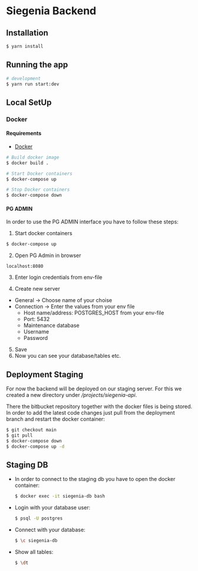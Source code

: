 # Siegenia Backend

## Installation

```bash
$ yarn install
```

## Running the app

```bash
# development
$ yarn run start:dev
```

## Local SetUp

### Docker
#### Requirements
 - [Docker](https://docs.docker.com/get-docker/)

```bash
# Build docker image
$ docker build .

# Start Docker containers
$ docker-compose up 

# Stop Docker containers
$ docker-compose down

```
#### PG ADMIN
In order to use the PG ADMIN interface you have to follow these steps:

1. Start docker containers
```bash
$ docker-compose up 
```

2. Open PG Admin in browser
```
localhost:8080
```

3. Enter login credentials from env-file

4. Create new server
  - General -> Choose name of your choise
  - Connection -> Enter the values from your env file
    - Host name/address: POSTGRES_HOST from your env-file
    - Port: 5432
    - Maintenance database
    - Username
    - Password
5. Save
6. Now you can see your database/tables etc.

## Deployment Staging
For now the backend will be deployed on our staging server. For this we created a new directory under */projects/siegenia-api*.

There the bitbucket repository together with the docker files is being stored. In order to add the latest code changes just pull from the deployment branch and restart the docker container:

```bash
$ git checkout main
$ git pull
$ docker-compose down
$ docker-compose up -d
```

## Staging DB
- In order to connect to the staging db you have to open the docker container:
  ```bash
  $ docker exec -it siegenia-db bash
  ```
- Login with your database user:
  ```bash
  $ psql -U postgres
  ```
- Connect with your database:
  ```bash
  $ \c siegenia-db
  ```
- Show all tables:
  ```bash
  $ \dt
  ```
